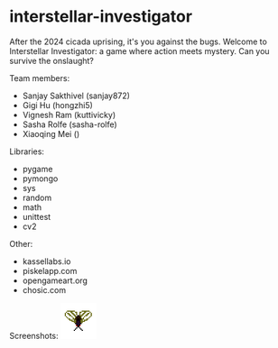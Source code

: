 # interstellar-investigator
After the 2024 cicada uprising, it's you against the bugs. Welcome to
Interstellar Investigator: a game where action meets mystery.
Can you survive the onslaught?

Team members:
- Sanjay Sakthivel (sanjay872)
- Gigi Hu (hongzhi5)
- Vignesh Ram (kuttivicky)
- Sasha Rolfe (sasha-rolfe)
- Xiaoqing Mei ()

Libraries:
- pygame
- pymongo
- sys
- random
- math
- unittest
- cv2

Other:
- kassellabs.io
- piskelapp.com
- opengameart.org
- chosic.com

Screenshots:
![Alt text](asserts/icons/invader2.png)


